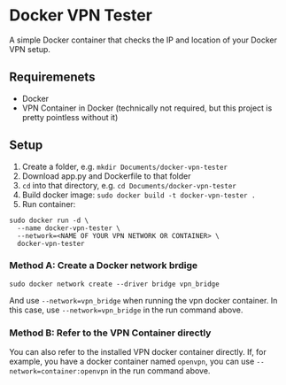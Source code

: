 # Docker VPN Tester
A simple Docker container that checks the IP and location of your Docker VPN setup.

## Requiremenets
- Docker
- VPN Container in Docker (technically not required, but this project is pretty pointless without it)

## Setup
1. Create a folder, e.g. `mkdir Documents/docker-vpn-tester`
2. Download app.py and Dockerfile to that folder
3. `cd` into that directory, e.g. `cd Documents/docker-vpn-tester`
4. Build docker image: `sudo docker build -t docker-vpn-tester .`
5. Run container:
```
sudo docker run -d \
  --name docker-vpn-tester \
  --network=<NAME OF YOUR VPN NETWORK OR CONTAINER> \
  docker-vpn-tester
```
### Method A: Create a Docker network brdige
```
sudo docker network create --driver bridge vpn_bridge
```
And use `--network=vpn_bridge` when running the vpn docker container.
In this case, use `--network=vpn_bridge` in the run command above.
### Method B: Refer to the VPN Container directly
You can also refer to the installed VPN docker container directly. If, for example, you have a docker container named `openvpn`, you can use `--network=container:openvpn` in the run command above.
